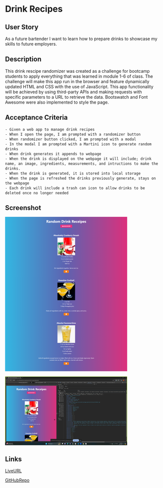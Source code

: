 # Drink Recipes

## User Story
As a future bartender I want to learn how to prepare drinks to showcase my skills to future employers.


## Description
 This drink rescipe randomizer was created as a challenge for bootcamp students to apply everything that was learned in module 1-6 of class.
 The challenge will make this app run in the browser and feature dynamically updated HTML and CSS with the use of JavaScript. This app functionality will be achieved by using 
 third-party APIs and making requests with specific parameters to a URL to retrieve the data. Bootswatch and Font Awesome were also implemented to style the page.


## Acceptance Criteria

    - Given a web app to manage drink recipes
    - When I open the page, I am prompted with a randomizer button
    - When randomizer button clicked, I am prompted with a modal
    - In the modal I am prompted with a Martini icon to generate random drinks
    - When drink generates it appends to webpage
    - When the drink is displayed on the webpage it will include; drink name, an image, ingredients, measurements, and intructions to make the drinks.
    - When the drink is generated, it is stored into local storage
    - When the page is refreshed the drinks previously generate, stays on the webpage
    - Each drink will include a trash can icon to allow drinks to be deleted once no longer needed

## Screenshot

![alttext](./screenshot.png)

![alttext](./Desktop-screenshot.png)



## Links

[LiveURL](https://github.com/meg-an321/drink-recipes)

[GitHubRepo](https://meg-an321.github.io/drink-recipes/)